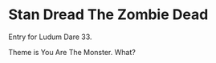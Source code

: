 Stan Dread The Zombie Dead
==========================

Entry for Ludum Dare 33. 

Theme is You Are The Monster. What?

